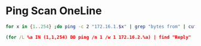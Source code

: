 # Ping Scan OneLine


``` bash
for x in {1..254} ;do ping -c 2 "172.16.1.$x" | grep "bytes from" | cut -d ':' -f 1 | cut -d ' ' -f 4 | sort | uniq  ; done;
```


```cmd
(for /L %a IN (1,1,254) DO ping /n 1 /w 1 172.16.2.%a) | find "Reply"
```


